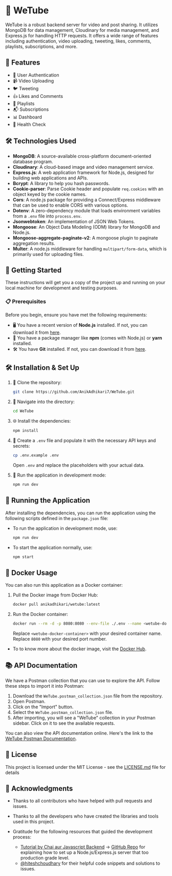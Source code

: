 # 🎥 **WeTube**

WeTube is a robust backend server for video and post sharing. It utilizes MongoDB for data management, Cloudinary for media management, and Express.js for handling HTTP requests. It offers a wide range of features including authentication, video uploading, tweeting, likes, comments, playlists, subscriptions, and more.

## 🚀 Features

-   🔐 User Authentication
-   📹 Video Uploading
-   🐦 Tweeting
-   👍 Likes and Comments
-   🎵 Playlists
-   📬 Subscriptions
-   📊 Dashboard
-   🏥 Health Check

## 🛠️ Technologies Used

-   **MongoDB**: A source-available cross-platform document-oriented database program.
-   **Cloudinary**: A cloud-based image and video management service.
-   **Express.js**: A web application framework for Node.js, designed for building web applications and APIs.
-   **Bcrypt**: A library to help you hash passwords.
-   **Cookie-parser**: Parse Cookie header and populate `req.cookies` with an object keyed by the cookie names.
-   **Cors**: A node.js package for providing a Connect/Express middleware that can be used to enable CORS with various options.
-   **Dotenv**: A zero-dependency module that loads environment variables from a `.env` file into `process.env`.
-   **Jsonwebtoken**: An implementation of JSON Web Tokens.
-   **Mongoose**: An Object Data Modeling (ODM) library for MongoDB and Node.js.
-   **Mongoose-aggregate-paginate-v2**: A mongoose plugin to paginate aggregation results.
-   **Multer**: A node.js middleware for handling `multipart/form-data`, which is primarily used for uploading files.

## 🏁 Getting Started

These instructions will get you a copy of the project up and running on your local machine for development and testing purposes.

### 📋 Prerequisites

Before you begin, ensure you have met the following requirements:

-   🖥️ You have a recent version of **Node.js** installed. If not, you can download it from [here](https://nodejs.org/).
-   🧰 You have a package manager like **npm** (comes with Node.js) or **yarn** installed.
-   🛠️ You have **Git** installed. If not, you can download it from [here](https://git-scm.com/downloads).

## 🛠️ Installation & Set Up

1. 🔽 Clone the repository:

    ```bash
    git clone https://github.com/AnikAdhikari7/WeTube.git
    ```

2. 📂 Navigate into the directory:

    ```bash
    cd WeTube
    ```

3. 🌐 Install the dependencies:

    ```bash
    npm install
    ```

4. 🌿 Create a `.env` file and populate it with the necessary API keys and secrets:

    ```bash
    cp .env.example .env
    ```

    Open `.env` and replace the placeholders with your actual data.

5. 🚀 Run the application in development mode:
    ```bash
    npm run dev
    ```

## 🚀 Running the Application

After installing the dependencies, you can run the application using the following scripts defined in the `package.json` file:

-   To run the application in development mode, use:
    ```bash
    npm run dev
    ```
-   To start the application normally, use:
    ```bash
    npm start
    ```

## 🐳 Docker Usage

You can also run this application as a Docker container:

1. Pull the Docker image from Docker Hub:

    ```bash
    docker pull anikadhikari/wetube:latest

    ```

2. Run the Docker container:
    ```bash
    docker run --rm -d -p 8080:8080 --env-file ./.env --name <wetube-docker-container> anikadhikari/wetube:latest
    ```
    Replace `<wetube-docker-container>` with your desired container name. <br/>
    Replace `8080` with your desired port number.

-   To to know more about the docker image, visit the [Docker Hub](https://hub.docker.com/r/anikadhikari/wetube).

## 📚 API Documentation

We have a Postman collection that you can use to explore the API. Follow these steps to import it into Postman:

1. Download the `WeTube.postman_collection.json` file from the repository.
2. Open Postman.
3. Click on the "Import" button.
4. Select the `WeTube.postman_collection.json` file.
5. After importing, you will see a "WeTube" collection in your Postman sidebar. Click on it to see the available requests.

You can also view the API documentation online. Here's the link to the [WeTube Postman Documentation](https://github.com/AnikAdhikari7/WeTube/blob/main/WeTube.postman_collection.json).

## 📄 License

This project is licensed under the MIT License - see the [LICENSE.md](LICENSE.md) file for details

## 🎉 Acknowledgments

-   Thanks to all contributors who have helped with pull requests and issues.

-   Thanks to all the developers who have created the libraries and tools used in this project.

-   Gratitude for the following resources that guided the development process:
    -   [Tutorial by Chai aur Javascript Backend](https://youtube.com/playlist?list=PLu71SKxNbfoBGh_8p_NS-ZAh6v7HhYqHW&si=yOimvgK66q6PCVyn) -> [GitHub Repo](https://github.com/hiteshchoudhary/chai-backend) for explaining how to set up a Node.js/Express.js server that too production grade level.
    -   [@hiteshchoudhary](https://github.com/hiteshchoudhary) for their helpful code snippets and solutions to issues.
